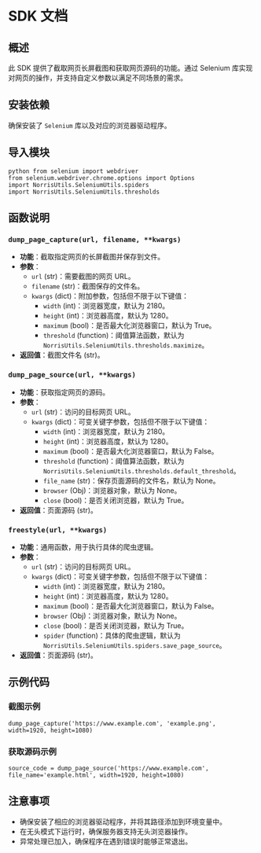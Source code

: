 # SDK 文档

## 概述

此 SDK 提供了截取网页长屏截图和获取网页源码的功能。通过 Selenium 库实现对网页的操作，并支持自定义参数以满足不同场景的需求。

## 安装依赖

确保安装了 `Selenium` 库以及对应的浏览器驱动程序。

## 导入模块

```
python from selenium import webdriver 
from selenium.webdriver.chrome.options import Options 
import NorrisUtils.SeleniumUtils.spiders 
import NorrisUtils.SeleniumUtils.thresholds
```

## 函数说明

### `dump_page_capture(url, filename, **kwargs)`

- **功能**：截取指定网页的长屏截图并保存到文件。
- **参数**：
    - `url` (str)：需要截图的网页 URL。
    - `filename` (str)：截图保存的文件名。
    - `kwargs` (dict)：附加参数，包括但不限于以下键值：
        - `width` (int)：浏览器宽度，默认为 2180。
        - `height` (int)：浏览器高度，默认为 1280。
        - `maximum` (bool)：是否最大化浏览器窗口，默认为 True。
        - `threshold` (function)：阈值算法函数，默认为 `NorrisUtils.SeleniumUtils.thresholds.maximize`。
- **返回值**：截图文件名 (str)。

### `dump_page_source(url, **kwargs)`

- **功能**：获取指定网页的源码。
- **参数**：
    - `url` (str)：访问的目标网页 URL。
    - `kwargs` (dict)：可变关键字参数，包括但不限于以下键值：
        - `width` (int)：浏览器宽度，默认为 2180。
        - `height` (int)：浏览器高度，默认为 1280。
        - `maximum` (bool)：是否最大化浏览器窗口，默认为 False。
        - `threshold` (function)：阈值算法函数，默认为 `NorrisUtils.SeleniumUtils.thresholds.default_threshold`。
        - `file_name` (str)：保存页面源码的文件名，默认为 None。
        - `browser` (Obj)：浏览器对象，默认为 None。
        - `close` (bool)：是否关闭浏览器，默认为 True。
- **返回值**：页面源码 (str)。

### `freestyle(url, **kwargs)`

- **功能**：通用函数，用于执行具体的爬虫逻辑。
- **参数**：
    - `url` (str)：访问的目标网页 URL。
    - `kwargs` (dict)：可变关键字参数，包括但不限于以下键值：
        - `width` (int)：浏览器宽度，默认为 2180。
        - `height` (int)：浏览器高度，默认为 1280。
        - `maximum` (bool)：是否最大化浏览器窗口，默认为 False。
        - `browser` (Obj)：浏览器对象，默认为 None。
        - `close` (bool)：是否关闭浏览器，默认为 True。
        - `spider` (function)：具体的爬虫逻辑，默认为 `NorrisUtils.SeleniumUtils.spiders.save_page_source`。
- **返回值**：页面源码 (str)。

## 示例代码

### 截图示例

``` 
dump_page_capture('https://www.example.com', 'example.png', width=1920, height=1080)
```

### 获取源码示例

``` 
source_code = dump_page_source('https://www.example.com', file_name='example.html', width=1920, height=1080)
```

## 注意事项

- 确保安装了相应的浏览器驱动程序，并将其路径添加到环境变量中。
- 在无头模式下运行时，确保服务器支持无头浏览器操作。
- 异常处理已加入，确保程序在遇到错误时能够正常退出。



